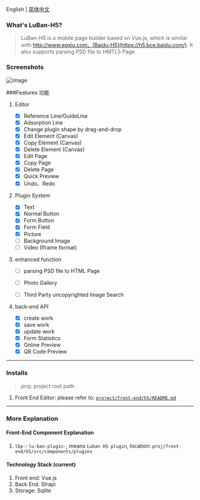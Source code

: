 English | [简体中文](./README.md)

### What's LuBan-H5?
> LuBan-H5 is a mobile page builder based on Vue.js, which is similar with http://www.eqxiu.com、[Baidu-H5](https://h5.bce.baidu.com/). It also supports parsing PSD file to HMTL5 Page

### Screenshots
![image](https://user-images.githubusercontent.com/12668546/61186568-974b1c80-a699-11e9-831b-a87a506699b9.png)


###Features 功能
1. Editor
    - [x] Reference Line/GuideLine
    - [x] Adsorption Line
    - [x] Change plugin shape by drag-and-drop
    - [x] Edit Element (Canvas)
    - [x] Copy Element (Canvas)
    - [x] Delete Element (Canvas)
    - [x] Edit Page
    - [x] Copy Page
    - [x] Delete Page
    - [x] Quick Preview
    - [x] Undo、Redo

2. Plugin System

    - [x] Text
    - [x] Normal Button
    - [x] Form Button
    - [x] Form Field
    - [x] Picture
    - [ ] Background Image
    - [ ] Video (Iframe format)

3. enhanced function
    - [ ] parsing PSD file to HTML Page
    - [ ] Photo Gallery
    - [ ] Third Party uncopyrighted Image Search


4. back-end API
    - [x] create work
    - [x] save work
    - [x] update work
    - [x] Form Statistics
    - [x] Online Preview
    - [x] QR Code Preview

---

### Installs
> proj: project root path

  1. Front End
      Editor: please refer to: [`project/front-end/h5/README.md`](https://github.com/ly525/luban-h5/blob/dev/front-end/h5/README.md)


---
### More Explanation
#### Front-End Component Explanation
1. `lbp-`: `lu-ban-plugin-`, means `Luban H5 plugin`, location: `proj/front-end/h5/src/components/plugins`


#### Technology Stack (current)
  1. Front end: Vue.js
  2. Back End: Strapi
  3. Storage: Sqlite